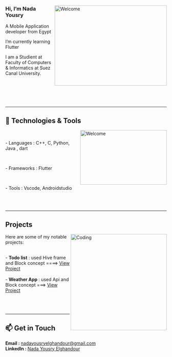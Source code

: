 <div>
<img align="right" alt="Welcome" width="350" height = "250" src="https://user-images.githubusercontent.com/74038190/221352989-518609ab-b4d1-459e-929f-a08cd2bd9b3c.gif">
<h3>Hi, I’m Nada Yousry</h3>
<p>A Mobile Application developer from Egypt</p>
<p>I’m currently learning Flutter</p>
<p>I am a Studient at Faculty of Computers & Informatics at Suez Canal University.</p>
</div>
<br>
<br>
<br>
<br>
<hr></hr>
<div>
  <h2>🔧 Technologies & Tools</h2>
  <img align="right" alt="Welcome" width="270" height = "170" src="https://user-images.githubusercontent.com/74038190/212284087-bbe7e430-757e-4901-90bf-4cd2ce3e1852.gif">
  <br>
  <p>- Languages : C++, C, Python, Java , dart</p><br>
  <p>- Frameworks : Flutter</p><br>
  <p>- Tools : Vscode, Androidstudio</p><br>
</div>
<br>
<hr></hr>
<div>
<h2>Projects</h2>
<img align="right" alt="Coding" width="300" src="https://user-images.githubusercontent.com/74038190/221352975-94759904-aa4c-4032-a8ab-b546efb9c478.gif">
<p>Here are some of my notable projects:</p><br>
- <strong>Todo list</strong> : used Hive frame and Block concept  ====>  <a href="https://github.com/nadayousryelghandour1/task12.1">View Project</a><br><br>
- <strong> Weather App </strong> : used Api and Block concept   ===> <a href="https://github.com/nadayousryelghandour1/task11">View Project</a><br><br><br>
</div>
<br>
<hr>
<h2>📫 Get in Touch</h2>
    <p>
        <strong>Email : </strong> <a href="nadayousryelghandour@gmail.com">nadayousryelghandour@gmail.com</a><br>
        <strong>LinkedIn : </strong> <a href="https://www.linkedin.com/in/nada-yousry-elghandour-4b71352b1/">Nada Yousry Elghandour</a><br>
    </p>

<!---
nadayousryelghandour1/nadayousryelghandour1 is a ✨ special ✨ repository because its `README.md` (this file) appears on your GitHub profile.
You can click the Preview link to take a look at your changes.
--->
